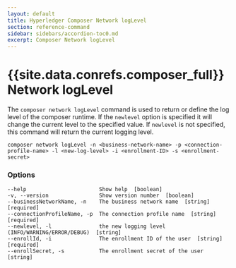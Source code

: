 ```yaml
---
layout: default
title: Hyperledger Composer Network logLevel
section: reference-command
sidebar: sidebars/accordion-toc0.md
excerpt: Composer Network logLevel
---
```


# {{site.data.conrefs.composer_full}} Network logLevel


The `composer network logLevel` command is used to return or define the log level of the composer runtime. If the `newlevel` option is specified it will change the current level to the specified value. If `newlevel` is not specified, this command will return the current logging level.

```
composer network logLevel -n <business-network-name> -p <connection-profile-name> -l <new-log-level> -i <enrollment-ID> -s <enrollment-secret>
```

### Options
```
--help                       Show help  [boolean]
-v, --version                Show version number  [boolean]
--businessNetworkName, -n    The business network name  [string] [required]
--connectionProfileName, -p  The connection profile name  [string] [required]
--newlevel, -l               the new logging level (INFO/WARNING/ERROR/DEBUG)  [string]
--enrollId, -i               The enrollment ID of the user  [string] [required]
--enrollSecret, -s           The enrollment secret of the user  [string]
```
